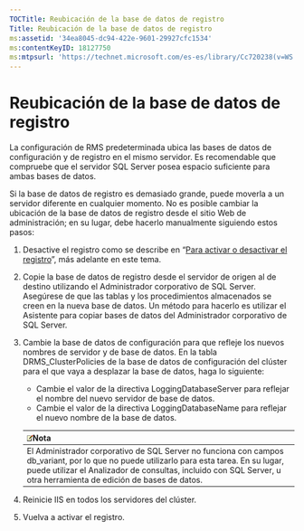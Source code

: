 ```yaml
---
TOCTitle: Reubicación de la base de datos de registro
Title: Reubicación de la base de datos de registro
ms:assetid: '34ea8045-dc94-422e-9601-29927cfc1534'
ms:contentKeyID: 18127750
ms:mtpsurl: 'https://technet.microsoft.com/es-es/library/Cc720238(v=WS.10)'
---
```


Reubicación de la base de datos de registro
===========================================

La configuración de RMS predeterminada ubica las bases de datos de configuración y de registro en el mismo servidor. Es recomendable que compruebe que el servidor SQL Server posea espacio suficiente para ambas bases de datos.

Si la base de datos de registro es demasiado grande, puede moverla a un servidor diferente en cualquier momento. No es posible cambiar la ubicación de la base de datos de registro desde el sitio Web de administración; en su lugar, debe hacerlo manualmente siguiendo estos pasos:

1.  Desactive el registro como se describe en “[Para activar o desactivar el registro](https://technet.microsoft.com/8e672f95-566f-4070-9a2a-2f70f087148f)”, más adelante en este tema.
2.  Copie la base de datos de registro desde el servidor de origen al de destino utilizando el Administrador corporativo de SQL Server. Asegúrese de que las tablas y los procedimientos almacenados se creen en la nueva base de datos. Un método para hacerlo es utilizar el Asistente para copiar bases de datos del Administrador corporativo de SQL Server.
3.  Cambie la base de datos de configuración para que refleje los nuevos nombres de servidor y de base de datos. En la tabla DRMS\_ClusterPolicies de la base de datos de configuración del clúster para el que vaya a desplazar la base de datos, haga lo siguiente:
    -   Cambie el valor de la directiva LoggingDatabaseServer para reflejar el nombre del nuevo servidor de base de datos.
    -   Cambie el valor de la directiva LoggingDatabaseName para reflejar el nuevo nombre de la base de datos.

    | ![](images/Cc720238.note(WS.10).gif)Nota                                                                                                                                                                                            |
    |------------------------------------------------------------------------------------------------------------------------------------------------------------------------------------------------------------------------------------------------------------------|
    | El Administrador corporativo de SQL Server no funciona con campos db\_variant, por lo que no puede utilizarlo para esta tarea. En su lugar, puede utilizar el Analizador de consultas, incluido con SQL Server, u otra herramienta de edición de bases de datos. |

4.  Reinicie IIS en todos los servidores del clúster.
5.  Vuelva a activar el registro.

